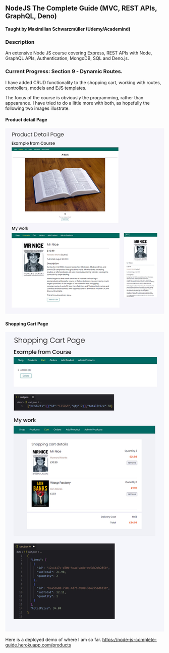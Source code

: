 ## NodeJS The Complete Guide (MVC, REST APIs, GraphQL, Deno)
#### Taught by Maximilian Schwarzmüller (Udemy/Academind)

### Description
An extensive Node JS course covering Express, REST APIs with Node, GraphQL APIs, Authentication, MongoDB, SQL and Deno.js.

### Current Progress: Section 9 - Dynamic Routes.
I have added CRUD functionality to the shopping cart, working with routes, controllers, models and EJS templates.

The focus of the course is obviously the programming, rather than appearance. I have tried to do a little more with both, as hopefully the following two images illustrate.

#### Product detail Page
<img src= './jpegs/node-js-product-detail-page.jpg'>

#### Shopping Cart Page
<img src= './jpegs/node-js-shopping-cart-page.jpg'>

Here is a deployed demo of where I am so far.
https://node-js-complete-guide.herokuapp.com/products